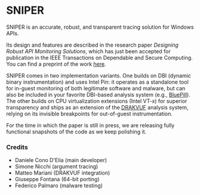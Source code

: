 # SNIPER

SNIPER is an accurate, robust, and transparent tracing solution for Windows APIs.

Its design and features are described in the research paper *Designing Robust API Monitoring Solutions*, which has just been accepted for publication in the IEEE Transactions on Dependable and Secure Computing. You can find a preprint of the work [here](http://www.diag.uniroma1.it//~delia/).

SNIPER comes in two implementation variants. One builds on DBI (dynamic binary instrumentation) and uses Intel Pin: it operates as a standalone tool for in-guest monitoring of both legitimate software and malware, but can also be included in your favorite DBI-based analysis system (e.g., [BluePill](https://github.com/season-lab/bluepill)). The other builds on CPU virtualization extensions (Intel VT-x) for superior transparency and ships as an extension of the [DRAKVUF](https://drakvuf.com/) analysis system, relying on its invisible breakpoints for out-of-guest instrumentation.

For the time in which the paper is still in press, we are releasing fully functional snapshots of the code as we keep polishing it.

### Credits
- Daniele Cono D'Elia (main developer)
- Simone Nicchi (argument tracing)
- Matteo Mariani (DRAKVUF integration)
- Giuseppe Fontana (64-bit porting)
- Federico Palmaro (malware testing)